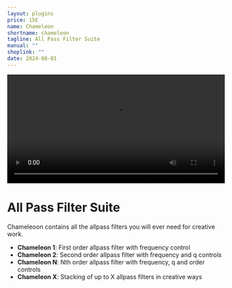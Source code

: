 ```yaml
---
layout: plugins
price: 15€
name: Chameleon
shortname: chameleon
tagline: All Pass Filter Suite
manual: ""
shoplink: ""
date: 2024-08-01
---
```


<center>
    <video autoplay loop width="100.0%">
        <source src="/assets/videos/chameleon_x_looping.mp4" type="video/mp4">
    </video>
</center>

# All Pass Filter Suite
Chameleoon contains all the  allpass filters you will ever need for creative work.

- **Chameleon 1**: First order allpass filter with frequency control
- **Chameleon 2**: Second order allpass filter with frequency and q controls
- **Chameleon N**: Nth order allpass filter with frequency, q and order controls
- **Chameleon X**: Stacking of up to X allpass filters in creative ways

